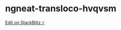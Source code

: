 # ngneat-transloco-hvqvsm

[Edit on StackBlitz ⚡️](https://stackblitz.com/edit/ngneat-transloco-hvqvsm)